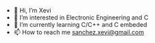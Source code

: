 - 👋 Hi, I’m Xevi
- 👀 I’m interested in Electronic Engineering and C
- 🌱 I’m currently learning C/C++ and C embeded 
- 📫 How to reach me sanchez.xevi@gmail.com

<!---
Xevi2724/Xevi2724 is a ✨ special ✨ repository because its `README.md` (this file) appears on your GitHub profile.
You can click the Preview link to take a look at your changes.
--->
